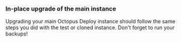 ### In-place upgrade of the main instance

Upgrading your main Octopus Deploy instance should follow the same steps you did with the test or cloned instance.  Don't forget to run your backups!